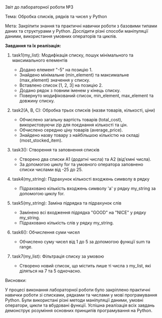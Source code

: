 Звіт до лабораторної роботи №3

Тема:  Обробка списків, рядків та чисел у Python

Мета: Закріпити знання та практичні навички роботи з базовими типами даних та структурами у Python. Дослідити різні способи маніпуляції даними, використання умовних операторів та циклів.

**Завдання та їх реалізація:**

1. task1(my_list): Модифікація списку, пошук мінімального та максимального елементів

   - Додано елемент "-5" на позицію 1.
   - Знайдено мінімальне (min_element) та максимальне (max_element) значення у списку.
   - Вставлено список [1, 2, 3] на позицію 2.
   - Додано рядок з повним іменем у кінець списку.
   - Повернуто модифікований список, min_element, max_element та довжину списку.

2. task2(A, B, C): Обробка трьох списків (назви товарів, кількості, ціни)

   - Обчислено загальну вартість товарів (total_cost), використовуючи zip для поєднання кількості та цін.
   - Обчислено середню ціну товарів (average_price).
   - Знайдено назву товару з найбільшою кількістю на складі (most_stocked_item).

3. task3(): Створення та заповнення списків

   - Створено два списки A1 (додатні числа) та A2 (від'ємні числа).
   - За допомогою циклу for та умовного оператора заповнено списки числами від -25 до 25.

4. task4(my_string): Підрахунок кількості входжень символу в рядку

   - Підраховано кількість входжень символу 'a' у рядку my_string за допомогою циклу for.

5. task5(my_string): Заміна підрядка та підрахунок слів

   - Замінено всі входження підрядка "GOOD" на "NICE" у рядку my_string.
   - Підраховано кількість слів у рядку my_string.

6. task6(): Обчислення суми чисел

   - Обчислено суму чисел від 1 до 5 за допомогою функції sum та range.

7. task7(my_list): Фільтрація списку за умовою

   - Створено новий список, що містить лише ті числа з my_list, які діляться на 7 та 5 одночасно.

Висновки:

У процесі виконання лабораторної роботи було закріплено практичні навички роботи зі списками, рядками та числами у мові програмування Python. Були використані різні методи маніпуляції даними, умовні оператори, цикли та вбудовані функції. Успішна реалізація всіх завдань демонструє розуміння основних принципів програмування на Python.


